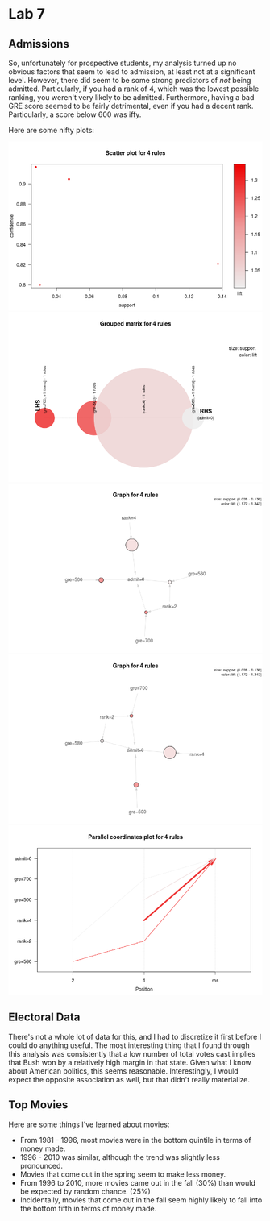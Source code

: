 # Lab 7

## Admissions

So, unfortunately for prospective students, my analysis turned up no obvious
factors that seem to lead to admission, at least not at a significant level.
However, there did seem to be some strong predictors of *not* being admitted.
Particularly, if you had a rank of 4, which was the lowest possible ranking, you
weren't very likely to be admitted. Furthermore, having a bad GRE score seemed
to be fairly detrimental, even if you had a decent rank. Particularly, a score
below 600 was iffy.

Here are some nifty plots:

![Plot 1](/images/admissions_plot_1.png)
![Plot 2](/images/admissions_plot_2.png)
![Plot 3](/images/admissions_plot_3.png)
![Plot 4](/images/admissions_plot_4.png)
![Plot 5](/images/admissions_graph_5.png)

## Electoral Data

There's not a whole lot of data for this, and I had to discretize it first
before I could do anything useful. The most interesting thing that I found
through this analysis was consistently that a low number of total votes cast
implies that Bush won by a relatively high margin in that state. Given what I
know about American politics, this seems reasonable. Interestingly, I would
expect the opposite association as well, but that didn't really materialize.

## Top Movies

Here are some things I've learned about movies:

- From 1981 - 1996, most movies were in the bottom quintile in terms of
  money made.
- 1996 - 2010 was similar, although the trend was slightly less pronounced.
- Movies that come out in the spring seem to make less money.
- From 1996 to 2010, more movies came out in the fall (30%) than would be
  expected by random chance. (25%)
- Incidentally, movies that come out in the fall seem highly likely to fall into
  the bottom fifth in terms of money made.
